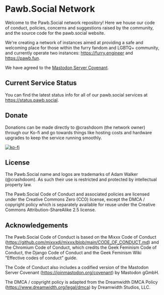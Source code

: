 # Pawb.Social Network

Welcome to the Pawb.Social network repository! Here we house our code of conduct, policies, concerns and suggestions raised by the community, and the source code for the pawb.social website.

We're creating a network of instances aimed at providing a safe and welcoming place for those within the furry fandom and LGBTQ+ community, and currently operate two instances: https://furry.engineer and https://pawb.fun.

We have agreed to the [Mastodon Server Covenant](https://joinmastodon.org/covenant).

## Current Service Status

You can find the latest status info for all of our pawb.social services at https://status.pawb.social.

## Donate

Donations can be made directly to @crashdoom (the network owner) through our Ko-fi and go towards things like hosting costs and hardware upgrades to keep the service running smoothly.

[![ko-fi](https://ko-fi.com/img/githubbutton_sm.svg)](https://ko-fi.com/pawbsocial)

## License

The Pawb.Social name and logos are trademarks of Adam Walker (@crashdoom). As such their use is restricted and protected by intellectual property law.

The Pawb.Social Code of Conduct and associated policies are licensed under the Creative Commons Zero (CC0) license, except the DMCA / copyright policy which is separately available for reuse under the Creative Commons Attribution-ShareAlike 2.5 license.

## Acknowledgements

The Pawb.Social Code of Conduct is based on the Mixxx Code of Conduct (https://github.com/mixxxdj/mixxx/blob/main/CODE_OF_CONDUCT.md) and the Chromium Code of Conduct, which credits the Geek Feminism Code of Conduct, the Django Code of Conduct and the Geek Feminism Wiki “Effective codes of conduct” guide.

The Code of Conduct also includes a codified version of the Mastodon Server Covenant (https://joinmastodon.org/covenant) by Mastodon gGmbH.

The DMCA / copyright policy is adapted from the Dreamwidth DMCA Policy (https://www.dreamwidth.org/legal/dmca) by Dreamwidth Studios, LLC.
